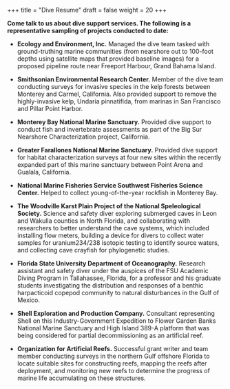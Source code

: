 +++
title = "Dive Resume"
draft = false
weight = 20
+++

<b>Come talk to us about dive support services. The following is a representative sampling of projects conducted to date:</b>

- <b>Ecology and Environment, Inc.</b> Managed the dive team tasked with 
ground-truthing marine communities (from nearshore out to 100-foot depths 
using satellite maps that provided baseline images) for a proposed 
pipeline route near Freeport Harbour, Grand Bahama Island.

- <b>Smithsonian Environmental Research Center.</b> Member of the dive team 
conducting surveys for invasive species in the kelp forests between 
Monterey and Carmel, California. Also provided support to remove the 
highly-invasive kelp, Undaria pinnatifida, from marinas in San Francisco 
and Pillar Point Harbor.

- <b>Monterey Bay National Marine Sanctuary.</b> Provided dive support to 
conduct fish and invertebrate assessments as part of the Big Sur Nearshore 
Characterization project, California.

- <b>Greater Farallones National Marine Sanctuary.</b> Provided dive 
support for habitat characterization surveys at four new sites within the 
recently expanded part of this marine sanctuary between Point Arena and 
Gualala, California.

- <b>National Marine Fisheries Service Southwest Fisheries Science 
Center.</b> Helped to collect young-of-the-year rockfish in Monterey 
Bay.

- <b>The Woodville Karst Plain Project of the National Speleological 
Society.</b> Science and safety diver exploring submerged caves in Leon 
and Wakulla counties in North Florida, and collaborating with researchers 
to better understand the cave systems, which included installing flow 
meters, building a device for divers to collect water samples for 
uranium234/238 isotopic testing to identify source waters, and collecting 
cave crayfish for phylogenetic studies.

- <b>Florida State University Department of Oceanography.</b> Research 
assistant and safety diver under the auspices of the FSU Academic Diving 
Program in Tallahassee, Florida, for a professor and his graduate students 
investigating the distribution and responses of a benthic harpacticoid 
copepod community to natural disturbances in the Gulf of Mexico.

- <b>Shell Exploration and Production Company.</b> Consultant representing 
Shell on this Industry-Government Expedition to Flower Garden Banks 
National Marine Sanctuary and High Island 389-A platform that was being considered for partial decommissioning as an artificial reef.

- <b>Organization for Artificial Reefs.</b> Successful grant writer and team member 
conducting surveys in the northern Gulf offshore Florida to 
locate suitable sites for constructing reefs, mapping the reefs after 
deployment, and monitoring new reefs to determine the progress of marine 
life accumulating on these structures.
